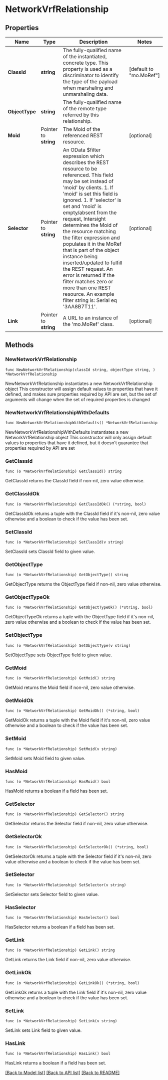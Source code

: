 # NetworkVrfRelationship

## Properties

Name | Type | Description | Notes
------------ | ------------- | ------------- | -------------
**ClassId** | **string** | The fully-qualified name of the instantiated, concrete type. This property is used as a discriminator to identify the type of the payload when marshaling and unmarshaling data. | [default to "mo.MoRef"]
**ObjectType** | **string** | The fully-qualified name of the remote type referred by this relationship. | 
**Moid** | Pointer to **string** | The Moid of the referenced REST resource. | [optional] 
**Selector** | Pointer to **string** | An OData $filter expression which describes the REST resource to be referenced. This field may be set instead of &#39;moid&#39; by clients. 1. If &#39;moid&#39; is set this field is ignored. 1. If &#39;selector&#39; is set and &#39;moid&#39; is empty/absent from the request, Intersight determines the Moid of the resource matching the filter expression and populates it in the MoRef that is part of the object instance being inserted/updated to fulfill the REST request. An error is returned if the filter matches zero or more than one REST resource. An example filter string is: Serial eq &#39;3AA8B7T11&#39;. | [optional] 
**Link** | Pointer to **string** | A URL to an instance of the &#39;mo.MoRef&#39; class. | [optional] 

## Methods

### NewNetworkVrfRelationship

`func NewNetworkVrfRelationship(classId string, objectType string, ) *NetworkVrfRelationship`

NewNetworkVrfRelationship instantiates a new NetworkVrfRelationship object
This constructor will assign default values to properties that have it defined,
and makes sure properties required by API are set, but the set of arguments
will change when the set of required properties is changed

### NewNetworkVrfRelationshipWithDefaults

`func NewNetworkVrfRelationshipWithDefaults() *NetworkVrfRelationship`

NewNetworkVrfRelationshipWithDefaults instantiates a new NetworkVrfRelationship object
This constructor will only assign default values to properties that have it defined,
but it doesn't guarantee that properties required by API are set

### GetClassId

`func (o *NetworkVrfRelationship) GetClassId() string`

GetClassId returns the ClassId field if non-nil, zero value otherwise.

### GetClassIdOk

`func (o *NetworkVrfRelationship) GetClassIdOk() (*string, bool)`

GetClassIdOk returns a tuple with the ClassId field if it's non-nil, zero value otherwise
and a boolean to check if the value has been set.

### SetClassId

`func (o *NetworkVrfRelationship) SetClassId(v string)`

SetClassId sets ClassId field to given value.


### GetObjectType

`func (o *NetworkVrfRelationship) GetObjectType() string`

GetObjectType returns the ObjectType field if non-nil, zero value otherwise.

### GetObjectTypeOk

`func (o *NetworkVrfRelationship) GetObjectTypeOk() (*string, bool)`

GetObjectTypeOk returns a tuple with the ObjectType field if it's non-nil, zero value otherwise
and a boolean to check if the value has been set.

### SetObjectType

`func (o *NetworkVrfRelationship) SetObjectType(v string)`

SetObjectType sets ObjectType field to given value.


### GetMoid

`func (o *NetworkVrfRelationship) GetMoid() string`

GetMoid returns the Moid field if non-nil, zero value otherwise.

### GetMoidOk

`func (o *NetworkVrfRelationship) GetMoidOk() (*string, bool)`

GetMoidOk returns a tuple with the Moid field if it's non-nil, zero value otherwise
and a boolean to check if the value has been set.

### SetMoid

`func (o *NetworkVrfRelationship) SetMoid(v string)`

SetMoid sets Moid field to given value.

### HasMoid

`func (o *NetworkVrfRelationship) HasMoid() bool`

HasMoid returns a boolean if a field has been set.

### GetSelector

`func (o *NetworkVrfRelationship) GetSelector() string`

GetSelector returns the Selector field if non-nil, zero value otherwise.

### GetSelectorOk

`func (o *NetworkVrfRelationship) GetSelectorOk() (*string, bool)`

GetSelectorOk returns a tuple with the Selector field if it's non-nil, zero value otherwise
and a boolean to check if the value has been set.

### SetSelector

`func (o *NetworkVrfRelationship) SetSelector(v string)`

SetSelector sets Selector field to given value.

### HasSelector

`func (o *NetworkVrfRelationship) HasSelector() bool`

HasSelector returns a boolean if a field has been set.

### GetLink

`func (o *NetworkVrfRelationship) GetLink() string`

GetLink returns the Link field if non-nil, zero value otherwise.

### GetLinkOk

`func (o *NetworkVrfRelationship) GetLinkOk() (*string, bool)`

GetLinkOk returns a tuple with the Link field if it's non-nil, zero value otherwise
and a boolean to check if the value has been set.

### SetLink

`func (o *NetworkVrfRelationship) SetLink(v string)`

SetLink sets Link field to given value.

### HasLink

`func (o *NetworkVrfRelationship) HasLink() bool`

HasLink returns a boolean if a field has been set.


[[Back to Model list]](../README.md#documentation-for-models) [[Back to API list]](../README.md#documentation-for-api-endpoints) [[Back to README]](../README.md)


